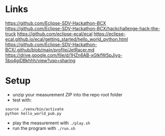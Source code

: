 # Links
https://github.com/Eclipse-SDV-Hackathon-BCX
https://github.com/Eclipse-SDV-Hackathon-BCX/hackchallenge-hack-the-truck
https://github.com/eclipse-ecal/ecal
https://eclipse-ecal.github.io/ecal/getting_started/hello_world_python.html
https://github.com/Eclipse-SDV-Hackathon-BCX/.github/blob/main/profile/JetRacer.md
https://drive.google.com/file/d/1HZn6AB-xGlkfWSpJiyg-5bo4giDBkhhh/view?usp=sharing


# Setup
- unzip your measurement ZIP into the repo root folder
- test with:
```
source ./venv/bin/activate
python hello_world_pub.py
```
- play the measurement with `./play.sh`
- run the program with `./run.sh`
